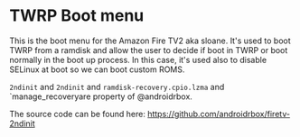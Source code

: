 # TWRP Boot menu

This is the boot menu for the Amazon Fire TV2 aka sloane. It's used to boot TWRP from a ramdisk and allow the user to decide if
boot in TWRP or boot normally in the boot up process. In this case, it's used also to disable SELinux at boot so we can boot custom ROMS.

`2ndinit` and `2ndinit` and `ramdisk-recovery.cpio.lzma` and `manage_recoveryare property of @androidrbox. 

The source code can be found here:
https://github.com/androidrbox/firetv-2ndinit
